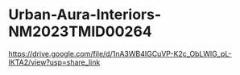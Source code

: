 # Urban-Aura-Interiors-NM2023TMID00264
https://drive.google.com/file/d/1nA3WB4IGCuVP-K2c_ObLWlG_pL-IKTA2/view?usp=share_link
